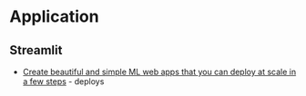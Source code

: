 # Application

## Streamlit
- [Create beautiful and simple ML web apps that you can deploy at scale in a few steps](https://github.com/nicolasmetallo/deploy-streamlit-on-fargate-with-aws-cdk) - deploys
